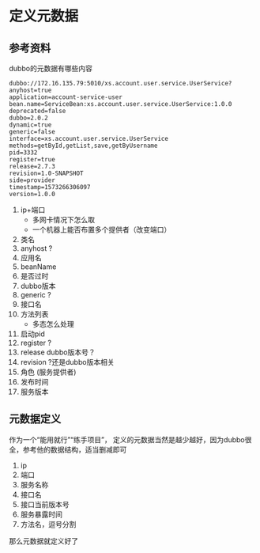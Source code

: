 # 定义元数据

## 参考资料

dubbo的元数据有哪些内容

```
dubbo://172.16.135.79:5010/xs.account.user.service.UserService?
anyhost=true
application=account-service-user
bean.name=ServiceBean:xs.account.user.service.UserService:1.0.0
deprecated=false
dubbo=2.0.2
dynamic=true
generic=false
interface=xs.account.user.service.UserService
methods=getById,getList,save,getByUsername
pid=3332
register=true
release=2.7.3
revision=1.0-SNAPSHOT
side=provider
timestamp=1573266306097
version=1.0.0
```

1. ip+端口 
    * 多网卡情况下怎么取
    * 一个机器上能否布置多个提供者（改变端口）
2. 类名
3. anyhost ?
4. 应用名
5. beanName
6. 是否过时
7. dubbo版本
8. generic ?
9. 接口名
10. 方法列表
    * 多态怎么处理
11. 启动pid
12. register ?
13. release  dubbo版本号？
14. revision ?还是dubbo版本相关
15. 角色 (服务提供者)
16. 发布时间
17. 服务版本

## 元数据定义

作为一个“能用就行”“练手项目”，
定义的元数据当然是越少越好，因为dubbo很全，参考他的数据结构，适当删减即可
1. ip
2. 端口
3. 服务名称
4. 接口名
5. 接口当前版本号
6. 服务暴露时间
7. 方法名，逗号分割

那么元数据就定义好了